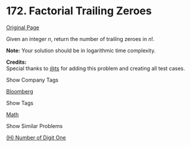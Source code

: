 # 172. Factorial Trailing Zeroes

[Original Page](https://leetcode.com/problems/factorial-trailing-zeroes/)

Given an integer _n_, return the number of trailing zeroes in _n_!.

**Note:** Your solution should be in logarithmic time complexity.

**Credits:**  
Special thanks to [@ts](https://oj.leetcode.com/discuss/user/ts) for adding this problem and creating all test cases.

<div>

<div id="company_tags" class="btn btn-xs btn-warning">Show Company Tags</div>

<span class="hidebutton">[Bloomberg](/company/bloomberg/)</span></div>

<div>

<div id="tags" class="btn btn-xs btn-warning">Show Tags</div>

<span class="hidebutton">[Math](/tag/math/)</span></div>

<div>

<div id="similar" class="btn btn-xs btn-warning">Show Similar Problems</div>

<span class="hidebutton">[(H) Number of Digit One](/problems/number-of-digit-one/)</span></div>